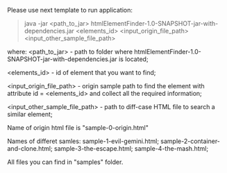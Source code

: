 Please use next template to run application:
> java -jar <path_to_jar> htmlElementFinder-1.0-SNAPSHOT-jar-with-dependencies.jar <elements_id> <input_origin_file_path> <input_other_sample_file_path> 

 where:
<path_to_jar> - path to folder where htmlElementFinder-1.0-SNAPSHOT-jar-with-dependencies.jar is located;
 
<elements_id> - id of element that you want to find;
 
<input_origin_file_path> - origin sample path to find the element with attribute id = <elements_id>   and collect all the required information;
 
<input_other_sample_file_path> - path to diff-case HTML file to search a similar element;

Name of origin html file is "sample-0-origin.html"

Names of differet samles:
sample-1-evil-gemini.html;
sample-2-container-and-clone.html;
sample-3-the-escape.html;
sample-4-the-mash.html;

All files you can find in "samples" folder.
